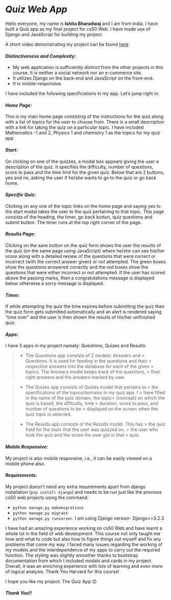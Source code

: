 # ***Quiz Web App***

Hello everyone, my name is **Ishita Bharadwaj** and I am from India. I have built a Quiz app as my final project for cs50 Web. I have made use of Django and JavaScript for building my project. 

A short video demonstrating my project can be found [here](https://www.youtube.com/watch?v=hbVRXIEa-x8)

#### ***Distinctiveness and Complexity:***
-	My web application is sufficiently distinct from the other projects in this course. It is neither a social network nor an e-commerce site. 
-	It utilizes Django on the back-end and JavaScript on the front-end.
-	It is mobile-responsive.


I have included the following specifications in my app. Let’s jump right in:

#### ***Home Page:***
   This is my main home page consisting of the instructions for the quiz along with a list of topics for the user to choose from. There is a small description with a link for taking the quiz on a particular topic. I have included Mathematics -1 and 2, Physics 1 and chemistry 1 as the topics for my quiz app.

#### ***Start:***
  On clicking on one of the quizzes, a modal box appears giving the user a description of the quiz. It specifies the difficulty, number of questions, score to pass and the time limit for the given quiz. Below that are 2 buttons, yes and no, asking the user if he/she wants to go to the quiz or go back home.

#### ***Specific Quiz:***
   Clicking on any one of the topic links on the home page and saying yes to the start modal takes the user to the quiz pertaining to that topic.  This page consists of the heading, the timer, go back button, quiz questions and submit button. The timer runs at the top right corner of the page. 

#### ***Results Page:***
   Clicking on the save button on the quiz form shows the user the results of the quiz (on the same page using JavaScript) where he/she can see his/her score along with a detailed review of the questions that were correct or incorrect (with the correct answer given) or not attempted. The green boxes show the questions answered correctly and the red boxes show the questions that were either incorrect or not attempted. If the user has scored above the passing marks, then a congratulations message is displayed below otherwise a sorry message is displayed.

#### ***Timer:***
 If while attempting the quiz the time expires before submitting the quiz then the quiz form gets submitted automatically and an alert is rendered saying “time over” and the user is then shown the results of his/her unfinished quiz. 

#### ***Apps:***
 I have 3 apps in my project namely: Questions, Quizes and Results. 

 > - The Questions app consists of 2 models: Answers and > Questions. It is used for feeding in the questions and their > respective answers into the database for each of the given > topics. The Answers model keeps track of the questions, > their right answers and the answers marked by user.

 > - The Quizes app consists of Quizes model that pertains to > the specifications of the topics/domains in my quiz app. I > have filled in the name of the quiz domain, the topic> (concept) on which the quiz is based, the difficulty, time > duration, score to pass, and number of questions to be > displayed on the screen when the quiz topic is selected.

 > - The Results app consists of the Results model. This has > the quiz field for the topic that the user was quizzed on, > the user who took the quiz and the score the user got in that > quiz.


#### ***Mobile Responsive:***
 My project is also mobile responsive, i.e., it can be easily viewed on a mobile phone also.

#### ***Requirements***: 
My project doesn’t need any extra requirements apart from django installation (`pip install django`) and needs to be run just like the previous cs50 web projects using the command:
- `python manage.py makemigrations`
- `python manage.py migrate`
- `python manage.py runserver`. 
I am using Django version- Django==3.2.3


I have had an amazing experience working on cs50 Web and have learnt a whole lot in the field of web development. This course not only taught me how and what to code but also how to figure things out myself and fix any problems that come my way. I faced many issues regarding the working of my models and the interdependence of my apps to carry out the required function. The styling was slightly smoother thanks to bootstrap documentation from which I included modals and cards in my project. Overall, it was an enriching experience with lots of learning and even more of logical analysis. Thank You Harvard for this course!



I hope you like my project: The Quiz App 😊

##### ***Thank You!!***
